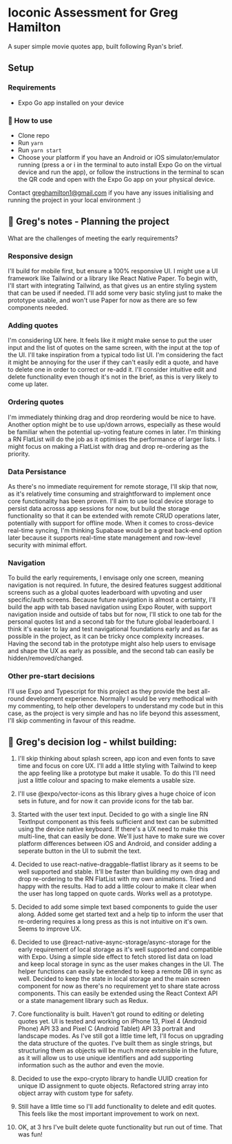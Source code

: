 # Ioconic Assessment for Greg Hamilton

A super simple movie quotes app, built following Ryan's brief.

## Setup

### Requirements

- Expo Go app installed on your device

### 🚀 How to use

- Clone repo
- Run `yarn`
- Run `yarn start`
- Choose your platform if you have an Android or iOS simulator/emulator running (press a or i in the terminal to auto install Expo Go on the virtual device and run the app), or follow the instructions in the terminal to scan the QR code and open with the Expo Go app on your physical device.

Contact greghamilton1@gmail.com if you have any issues initialising and running the project in your local environment :)

## 📝 Greg's notes - Planning the project

What are the challenges of meeting the early requirements?

### Responsive design

I'll build for mobile first, but ensure a 100% responsive UI. I might use a UI framework like Tailwind or a library like React Native Paper. To begin with, I'll start with integrating Tailwind, as that gives us an entire styling system that can be used if needed. I'll add some very basic styling just to make the prototype usable, and won't use Paper for now as there are so few components needed.

### Adding quotes

I'm considering UX here. It feels like it might make sense to put the user input and the list of quotes on the same screen, with the input at the top of the UI. I'll take inspiration from a typical todo list UI. I'm considering the fact it might be annoying for the user if they can't easily edit a quote, and have to delete one in order to correct or re-add it. I'll consider intuitive edit and delete functionality even though it's not in the brief, as this is very likely to come up later.

### Ordering quotes

I'm immediately thinking drag and drop reordering would be nice to have. Another option might be to use up/down arrows, especially as these would be familiar when the potential up-voting feature comes in later. I'm thinking a RN FlatList will do the job as it optimises the performance of larger lists. I might focus on making a FlatList with drag and drop re-ordering as the priority.

### Data Persistance

As there's no immediate requirement for remote storage, I'll skip that now, as it's relatively time consuming and straightforward to implement once core functionality has been proven. I'll aim to use local device storage to persist data acrosss app sessions for now, but build the storage functionality so that it can be extended with remote CRUD operations later, potentially with support for offline mode. When it comes to cross-device real-time syncing, I'm thinking Supabase would be a great back-end option later because it supports real-time state management and row-level security with minimal effort.

### Navigation

To build the early requirements, I envisage only one screen, meaning navigation is not required. In future, the desired features suggest additional screens such as a global quotes leaderboard with upvoting and user specific/auth screens. Because future navigation is almost a certainty, I'll build the app with tab based navigation using Expo Router, with support navigation inside and outside of tabs but for now, I'll stick to one tab for the personal quotes list and a second tab for the future global leaderboard. I think it's easier to lay and test navigational foundations early and as far as possible in the project, as it can be tricky once complexity increases. Having the second tab in the prototype might also help users to envisage and shape the UX as early as possible, and the second tab can easily be hidden/removed/changed.

### Other pre-start decisions

I'll use Expo and Typescript for this project as they provide the best all-round development experience. Normally I would be very methodical with my commenting, to help other developers to understand my code but in this case, as the project is very simple and has no life beyond this assessment, I'll skip commenting in favour of this readme.

## 📝 Greg's decision log - whilst building:

1. I'll skip thinking about splash screen, app icon and even fonts to save time and focus on core UX. I'll add a little styling with Tailwind to keep the app feeling like a prototype but make it usable. To do this I'll need just a little colour and spacing to make elements a usable size.

2. I'll use @expo/vector-icons as this library gives a huge choice of icon sets in future, and for now it can provide icons for the tab bar.

3. Started with the user text input. Decided to go with a single line RN TextInput component as this feels sufficient and text can be submitted using the device native keyboard. If there's a UX need to make this multi-line, that can easily be done. We'll just have to make sure we cover platform differences between iOS and Android, and consider adding a seperate button in the UI to submit the text.

4. Decided to use react-native-draggable-flatlist library as it seems to be well supported and stable. It'll be faster than building my own drag and drop re-ordering to the RN FlatList with my own animations. Tried and happy with the results. Had to add a little colour to make it clear when the user has long tapped on quote cards. Works well as a prototype.

5. Decided to add some simple text based components to guide the user along. Added some get started text and a help tip to inform the user that re-ordering requires a long press as this is not intuitive on it's own. Seems to improve UX.

6. Decided to use @react-native-async-storage/async-storage for the early requirement of local storage as it's well supported and compatible with Expo. Using a simple side effect to fetch stored list data on load and keep local storage in sync as the user makes changes in the UI. The helper functions can easily be extended to keep a remote DB in sync as well. Decided to keep the state in local storage and the main screen component for now as there's no requirement yet to share state across components. This can easily be extended using the React Context API or a state management library such as Redux.

7. Core functionality is built. Haven't got round to editing or deleting quotes yet. UI is tested and working on iPhone 13, Pixel 4 (Android Phone) API 33 and Pixel C (Android Tablet) API 33 portrait and landscape modes. As I've still got a little time left, I'll focus on upgrading the data structure of the quotes. I've built them as single strings, but structuring them as objects will be much more extensible in the future, as it will allow us to use unique identifiers and add supporting information such as the author and even the movie.

8. Decided to use the expo-crypto library to handle UUID creation for unique ID assignment to quote objects. Refactored string array into object array with custom type for safety.

9. Still have a little time so I'll add functionality to delete and edit quotes. This feels like the most important improvement to work on next.

10. OK, at 3 hrs I've built delete quote functionality but run out of time. That was fun!
